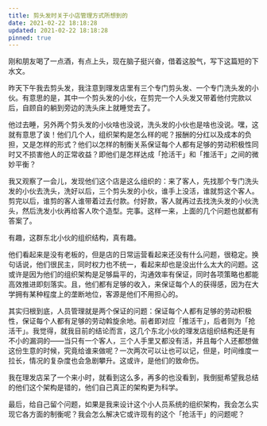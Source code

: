 ```yaml
---
title: 剪头发时关于小店管理方式所想到的
date: 2021-02-22 18:18:28
updated: 2021-02-22 18:18:28
pinned: true
---
```


刚和朋友喝了一点酒，有点上头，现在脑子挺兴奋，借着这股气，写下这篇短的下水文。

昨天下午我去剪头发，我注意到理发店里有三个专门剪头发、一个专门洗头发的小伙。有意思的是，其中一个剪头发的小伙，在剪完一个人头发又带着他付完款以后，自顾自的躺到旁边的洗头床上就睡觉去了。

他过去睡，另外两个剪头发的小伙啥也没说，洗头发的小伙也是啥也没说。嘿，这就有意思了诶！他们几个人，组织架构是怎么样的呢？报酬的分红以及成本的负担，又是怎样的形式？他们以怎样的制衡关系保证每个人都有足够的劳动积极性同时又不损害他人的正常收益？即他们是怎样达成「抢活干」和「推活干」之间的微妙平衡？

我又观察了一会儿，发现他们这个店是这么组织的：来了客人，先找那个专门洗头发的小伙去洗头，洗好以后，三个剪头发的小伙，谁手上没活，谁就剪这个客人。剪完以后，谁剪的客人谁带着过去付款。付好款，客人就再过去找洗头发的小伙洗头，然后洗发小伙再给客人吹个造型。完事。这样一来，上面的几个问题也就都有答案了。

有趣，这群东北小伙的组织结构，真有趣。

他们看起来是没有老板的，但是店的日常运营看起来还没有什么问题，很稳定。换句话说，他们很民主，同时权力也不统一，看起来却也是没出什么太大的问题。这或许是因为他们的组织架构是足够扁平的，沟通效率有保证，同时各项策略也都能高效推进即刻落实。且，他们都有足够的收入，来保证每个人的获得感，因为在大学拥有某种程度上的垄断地位，客源是他们不用担心的。

其实归根到底，人员管理就是两个保证的问题：保证每个人都有足够的劳动积极性，保证每个人都有足够的劳动斡旋余地。前者即对应「推活干」，后者则为「抢活干」。我觉得，就我目前的结论而言，这几个东北小伙的理发店组织结构还是有不小的漏洞的——当只有一个客人，三个人手里又都没有活，并且每个人还都想做这份生意的时候，究竟给谁来做呢？一次两次可以让也可以记，但是，时间维度一拉长，情况的复杂度也会急剧攀升。这或许，是他们的致命伤。

我在理发店呆了一个来小时，就看到这么多，再多的也没看到，我倒挺希望我总结的他们这个架构是错的，他们自己真正的架构更为科学。

最后，给自己留个问题，如果是我来设计这个小人员系统的组织架构，我会怎么实现它各方面的制衡呢？我会怎么解决它或许现有的这个「抢活干」的问题呢？